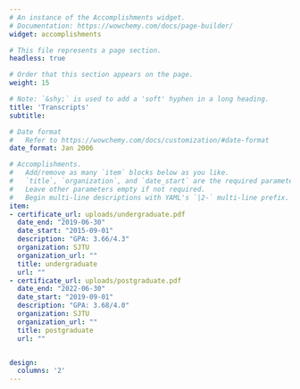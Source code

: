 ```yaml
---
# An instance of the Accomplishments widget.
# Documentation: https://wowchemy.com/docs/page-builder/
widget: accomplishments

# This file represents a page section.
headless: true

# Order that this section appears on the page.
weight: 15

# Note: `&shy;` is used to add a 'soft' hyphen in a long heading.
title: 'Transcripts'
subtitle:

# Date format
#   Refer to https://wowchemy.com/docs/customization/#date-format
date_format: Jan 2006

# Accomplishments.
#   Add/remove as many `item` blocks below as you like.
#   `title`, `organization`, and `date_start` are the required parameters.
#   Leave other parameters empty if not required.
#   Begin multi-line descriptions with YAML's `|2-` multi-line prefix.
item:
- certificate_url: uploads/undergraduate.pdf
  date_end: "2019-06-30"
  date_start: "2015-09-01"
  description: "GPA: 3.66/4.3"
  organization: SJTU
  organization_url: ""
  title: undergraduate
  url: ""
- certificate_url: uploads/postgraduate.pdf
  date_end: "2022-06-30"
  date_start: "2019-09-01"
  description: "GPA: 3.68/4.0"
  organization: SJTU
  organization_url: ""
  title: postgraduate
  url: ""


design:
  columns: '2' 
---
```

